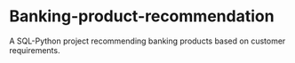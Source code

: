 # Banking-product-recommendation
A SQL-Python project recommending banking products based on customer requirements.
